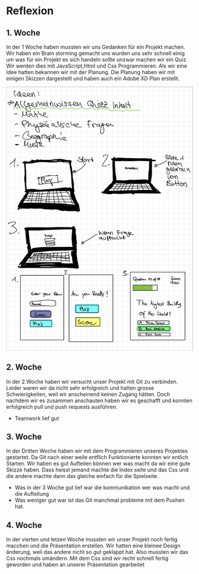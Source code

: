 # Reflexion

## 1. Woche
In der 1 Woche haben mussten wir uns Gedanken für ein Projekt machen. Wir haben ein Brain storming gemacht uns wurden uns sehr schnell einig um was für ein Projekt es sich handeln sollte unzwar machen wir ein Quiz. Wir werden dies mit JavaScript,Html und Css Programmieren. Als wir eine Idee hatten bekannen wir mit der Planung. Die Planung haben wir mit einigen Skizzen dargestellt und haben auch ein Adobe XD Plan erstellt.

![Planung Projekt](Planung.png)



## 2. Woche
In der 2.Woche haben wir versucht unser Projekt mit Git zu verbinden. Leider waren wir da nicht sehr erfolgreich und hatten grosse Schwierigkeiten, weil wir anscheinend keinen Zugang hätten. Doch nachdem wir es zusammen anschauten haben wir es geschafft und konnten erfolgreich pull und push requests ausführen.
* Teamwork lief gut

## 3. Woche
In der Dritten Woche haben wir mit dem Programmieren unseres Projektes gestartet. Da Git nach einer weile entflich Funktionierte konnten wir entlich Starten.  Wir haben es gut Aufteilen können wer was macht da wir eine gute Skizze haben. Dass heisst jemand machte die Index seite und das Css und die andere machte dann das gleiche einfach für die Spielseite. 
* Was in der 3 Woche gut lief war die kommunikation wer was macht und die Aufteilung
* Was weniger gut war ist das Git manchmal probleme mit dem Pushen hat.

## 4. Woche
In der vierten und letzen Woche mussten wir unser Projekt noch fertig macchen und die Präsentation erstellen.
Wir hatten eine kleinee Design änderung, weil das andere nicht so gut geklappt hat.
Also mussten wir das Css nochmals umändern. Mit dem Css sind wir recht schnell fertig geworden und haben an unserer Präsentation gearbeitet
